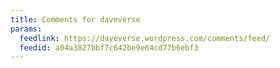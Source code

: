 ```yaml
---
title: Comments for daveverse
params:
  feedlink: https://daveverse.wordpress.com/comments/feed/
  feedid: a04a3827bbf7c642be9e64cd77b6ebf3
---
```


